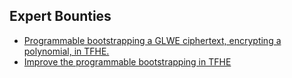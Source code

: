 ## Expert Bounties
- [Programmable bootstrapping a GLWE ciphertext, encrypting a polynomial, in TFHE.](GLWE_bootstrapping.md)
- [Improve the programmable bootstrapping in TFHE](speedup_pbs.md)
